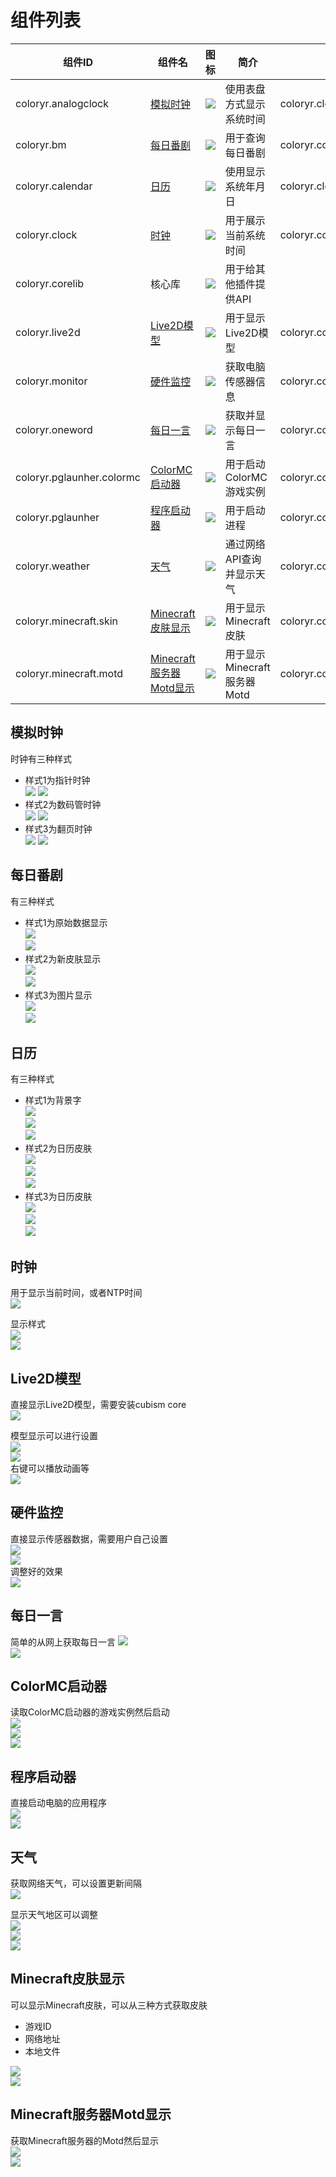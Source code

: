 # 组件列表

|  组件ID   | 组件名  |  图标  |  简介  | 依赖组件  |
|  ----  | ----  | ----  | ----  | ----  |
| coloryr.analogclock  | [模拟时钟](#模拟时钟) | ![](./src/Plugins/ColorDesktop.AnalogClockPlugin/icon.png) | 使用表盘方式显示系统时间 | coloryr.clock,coloryr.corelib |
| coloryr.bm  | [每日番剧](#每日番剧) | ![](./src/Plugins/ColorDesktop.BmPlugin/icon.png) | 用于查询每日番剧 | coloryr.corelib |
| coloryr.calendar  | [日历](#日历) | ![](./src/Plugins/ColorDesktop.CalendarPlugin/icon.png) | 使用显示系统年月日 | coloryr.clock,coloryr.corelib |
| coloryr.clock  | [时钟](#时钟) | ![](./src/Plugins/ColorDesktop.ClockPlugin/icon.png) | 用于展示当前系统时间 | coloryr.corelib |
| coloryr.corelib  | 核心库 | ![](./src/Plugins/ColorDesktop.CoreLib/icon.png) | 用于给其他插件提供API |  |
| coloryr.live2d  | [Live2D模型](#Live2D模型) | ![](./src/Plugins/ColorDesktop.Live2DPlugin/icon.png) | 用于显示Live2D模型 | coloryr.corelib |
| coloryr.monitor  | [硬件监控](#硬件监控) | ![](./src/Plugins/ColorDesktop.MonitorPlugin/icon.png) | 获取电脑传感器信息 | coloryr.corelib |
| coloryr.oneword  | [每日一言](#每日一言) | ![](./src/Plugins/ColorDesktop.OneWordPlugin/icon.png) | 获取并显示每日一言 | coloryr.corelib |
| coloryr.pglaunher.colormc  | [ColorMC启动器](#ColorMC启动器) | ![](./src/Plugins/ColorDesktop.PGLauncherPlugin.ColorMC/icon.png) | 用于启动ColorMC游戏实例 | coloryr.corelib,coloryr.pglaunher |
| coloryr.pglaunher  | [程序启动器](#程序启动器) | ![](./src/Plugins/ColorDesktop.PGLauncherPlugin/icon.png) | 用于启动进程 | coloryr.corelib |
| coloryr.weather  | [天气](#天气) | ![](./src/Plugins/ColorDesktop.WeatherPlugin/icon.png) | 通过网络API查询并显示天气 | coloryr.corelib |
| coloryr.minecraft.skin  | [Minecraft皮肤显示](#Minecraft皮肤显示) | ![](./src/Plugins/ColorDesktop.MinecraftSkinPlugin/icon.png) | 用于显示Minecraft皮肤 | coloryr.corelib |
| coloryr.minecraft.motd  | [Minecraft服务器Motd显示](#Minecraft服务器Motd显示) | ![](./src/Plugins/ColorDesktop.MinecraftMotdPlugin/icon.png) | 用于显示Minecraft服务器Motd | coloryr.corelib |

## 模拟时钟

时钟有三种样式

- 样式1为指针时钟  
![](./pic/pic11.png)
![](./pic/pic10.png)
- 样式2为数码管时钟  
![](./pic/pic12.png)
![](./pic/pic13.png)
- 样式3为翻页时钟  
![](./pic/pic14.png)
![](./pic/pic15.png)

## 每日番剧

有三种样式

- 样式1为原始数据显示  
![](./pic/pic19.png)  
![](./pic/pic20.png)
- 样式2为新皮肤显示  
![](./pic/pic21.png)  
![](./pic/pic22.png)
- 样式3为图片显示  
![](./pic/pic23.png)  
![](./pic/pic24.png)

## 日历

有三种样式
- 样式1为背景字  
![](./pic/pic25.png)  
![](./pic/pic26.png)  
![](./pic/pic27.png)
- 样式2为日历皮肤  
![](./pic/pic28.png)  
![](./pic/pic29.png)  
![](./pic/pic30.png)
- 样式3为日历皮肤  
![](./pic/pic31.png)  
![](./pic/pic32.png)  
![](./pic/pic33.png)

## 时钟

用于显示当前时间，或者NTP时间  
![](./pic/pic18.png)

显示样式  
![](./pic/pic16.png)  
![](./pic/pic17.png)

## Live2D模型

直接显示Live2D模型，需要安装cubism core  
![](./pic/pic34.png)

模型显示可以进行设置  
![](./pic/pic35.png)  
![](./pic/pic36.png)  
右键可以播放动画等  
![](./pic/pic37.png)

## 硬件监控

直接显示传感器数据，需要用户自己设置  
![](./pic/pic38.png)  
![](./pic/pic39.png)  
调整好的效果  
![](./pic/pic40.png)

## 每日一言

简单的从网上获取每日一言
![](./pic/pic41.png)  
![](./pic/pic42.png)

## ColorMC启动器

读取ColorMC启动器的游戏实例然后启动  
![](./pic/pic43.png)  
![](./pic/pic44.png)  
![](./pic/pic45.png)

## 程序启动器

直接启动电脑的应用程序  
![](./pic/pic46.png)  
![](./pic/pic47.png)

## 天气

获取网络天气，可以设置更新间隔  
![](./pic/pic48.png)

显示天气地区可以调整  
![](./pic/pic49.png)  
![](./pic/pic50.png)  
![](./pic/pic51.png)

## Minecraft皮肤显示

可以显示Minecraft皮肤，可以从三种方式获取皮肤  
- 游戏ID
- 网络地址
- 本地文件

![](./pic/pic53.png)  
![](./pic/pic52.png)

## Minecraft服务器Motd显示

获取Minecraft服务器的Motd然后显示  
![](./pic/pic55.png)  
![](./pic/pic54.png)